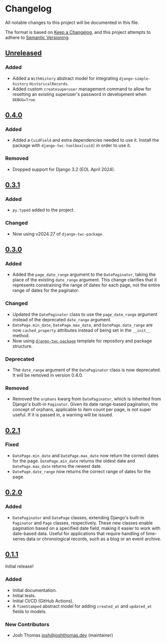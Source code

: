 # Changelog

All notable changes to this project will be documented in this file.

The format is based on [Keep a Changelog](https://keepachangelog.com/en/1.0.0/),
and this project attempts to adhere to [Semantic Versioning](https://semver.org/spec/v2.0.0.html).

<!--
## [${version}]
### Added - for new features
### Changed - for changes in existing functionality
### Deprecated - for soon-to-be removed features
### Removed - for now removed features
### Fixed - for any bug fixes
### Security - in case of vulnerabilities
[${version}]: https://github.com/westerveltco/django-twc-toolbox/releases/tag/v${version}
-->

## [Unreleased]

### Added

-   Added a `WithHistory` abstract model for integrating `django-simple-history` `HistoricalRecords`.
-   Added custom `createsuperuser` management command to allow for resetting an existing superuser's password in development when `DEBUG=True`.

## [0.4.0]

### Added

-   Added a `CuidField` and extra dependencies needed to use it. Install the package with `django-twc-toolbox[cuid]` in order to use it.

### Removed

-   Dropped support for Django 3.2 (EOL April 2024).

## [0.3.1]

### Added

-   `py.typed` added to the project.

### Changed

-   Now using v2024.27 of `django-twc-package`.

## [0.3.0]

### Added

-   Added the `page_date_range` argument to the `DatePaginator`, taking the place of the existing `date_range` argument. This change clarifies that it represents constraining the range of dates for each page, not the entire range of dates for the paginator.

### Changed

-   Updated the `DatePaginator` class to use the `page_date_range` argument instead of the deprecated `date_range` argument.
-   `DatePage.min_date`, `DatePage.max_date`, and `DatePage.date_range` are now `cached_property` attributes instead of being set in the `__init__` method.
-   Now using [`django-twc-package`](https://github.com/westerveltco/django-twc-package) template for repository and package structure.

### Deprecated

-   The `date_range` argument of the `DatePaginator` class is now deprecated. It will be removed in version 0.4.0.

### Removed

-   Removed the `orphans` kwarg from `DatePaginator`, which is inherited from Django's built-in `Paginator`. Given its date range-based pagination, the concept of orphans, applicable to item count per page, is not super useful. If it is passed in, a warning will be issued.

## [0.2.1]

### Fixed

-   `DatePage.min_date` and `DatePage.max_date` now return the correct dates for the page. `DatePage.min_date` returns the oldest date and `DatePage.max_date` returns the newest date.
-   `DatePage.date_range` now returns the correct range of dates for the page.

## [0.2.0]

### Added

-   `DatePaginator` and `DatePage` classes, extending Django's built-in `Paginator` and `Page` classes, respectively. These new classes enable pagination based on a specified date field, making it easier to work with date-based data. Useful for applications that require handling of time-series data or chronological records, such as a blog or an event archive.

## [0.1.1]

Initial release!

### Added

-   Initial documentation.
-   Initial tests.
-   Initial CI/CD (GitHub Actions).
-   A `TimeStamped` abstract model for adding `created_at` and `updated_at` fields to models.

### New Contributors

-   Josh Thomas <josh@joshthomas.dev> (maintainer)

[unreleased]: https://github.com/westerveltco/django-twc-toolbox/compare/v0.4.0...HEAD
[0.2.1]: https://github.com/westerveltco/django-twc-toolbox/releases/tag/v0.2.1
[0.2.0]: https://github.com/westerveltco/django-twc-toolbox/releases/tag/v0.2.0
[0.1.1]: https://github.com/westerveltco/django-twc-toolbox/releases/tag/v0.1.1
[0.3.0]: https://github.com/westerveltco/django-twc-toolbox.git/releases/tag/v0.3.0
[0.3.1]: https://github.com/westerveltco/django-twc-toolbox/releases/tag/v0.3.1
[0.4.0]: https://github.com/westerveltco/django-twc-toolbox/releases/tag/v0.4.0
